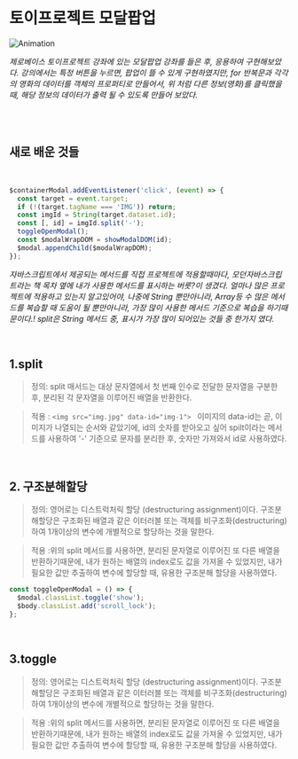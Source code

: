 # 토이프로젝트 모달팝업

![Animation](https://user-images.githubusercontent.com/127499117/235353931-9e5f548e-b3af-4e3a-83b8-228414455406.gif)

_제로베이스 토이프로젝트 강좌에 있는 모달팝업 강좌를 들은 후, 응용하여 구현해보았다. 강의에서는 특정 버튼을 누르면, 팝업이 뜰 수 있게 구현하였지만, for 반복문과 각각의 영화의 데이터를 객체의 프로퍼티로 만들어서, 위 처럼 다른 정보(영화)를 클릭했을때, 해당 정보의 데이터가 출력 될 수 있도록 만들어 보았다._

<br/>
<br/>

## 새로 배운 것들

 <br/>

```js
$containerModal.addEventListener('click', (event) => {
  const target = event.target;
  if (!(target.tagName === 'IMG')) return;
  const imgId = String(target.dataset.id);
  const [, id] = imgId.split('-');
  toggleOpenModal();
  const $modalWrapDOM = showModalDOM(id);
  $modal.appendChild($modalWrapDOM);
});
```

_자바스크립트에서 제공되는 메서드를 직접 프로젝트에 적용할때마다, 모던자바스크립트라는 책 목차 옆에 내가 사용한 메서드를 표시하는 버릇?이 생겼다. 얼마나 많은 프로젝트에 적용하고 있는지 알고있어야, 나중에 String 뿐만아니라, Array등 수 많은 메서드를 복습할 때 도움이 될 뿐만아니라, 가장 많이 사용한 메서드 기준으로 복습을 하기때문이다.! split은 String 메서드 중, 표시가 가장 많이 되어있는 것들 중 한가지 였다._

 <br/>

## 1.split

> 정의: split 매서드는 대상 문자열에서 첫 번째 인수로 전달한 문자열을 구분한 후, 분리된 각 문자열을 이루어진 배열을 반환한다.

> 적용 : `<img src="img.jpg" data-id="img-1"> ` 이미지의 data-id는 곧, 이미지가 나열되는 순서와 같았기에, id의 숫자를 받아오고 싶어 spilt이라는 메서드를 사용하여 '-' 기준으로 문자를 분리한 후, 숫자만 가져와서 id로 사용하였다.

 <br/>
 
## 2. 구조분해할당
> 정의: 영어로는 디스트럭처릭 할당 (destructuring assignment)이다. 구조분해할당은 구조화된 배열과 같은 이터러블 또는 객체를 비구조화(destructuring)하여 1개이상의 변수에 개별적으로 할당하는 것을 말한다.

> 적용 :위의 split 메서드를 사용하면, 분리된 문자열로 이루어진 또 다른 배열을 반환하기때문에, 내가 원하는 배열의 index로도 값을 가져올 수 있었지만, 내가 필요한 값만 추출하여 변수에 할당할 때, 유용한 구조분해 할당을 사용하였다.

```js
const toggleOpenModal = () => {
  $modal.classList.toggle('show');
  $body.classList.add('scroll_lock');
};
```

 <br/>

## 3.toggle

> 정의: 영어로는 디스트럭처릭 할당 (destructuring assignment)이다. 구조분해할당은 구조화된 배열과 같은 이터러블 또는 객체를 비구조화(destructuring)하여 1개이상의 변수에 개별적으로 할당하는 것을 말한다.

> 적용 :위의 split 메서드를 사용하면, 분리된 문자열로 이루어진 또 다른 배열을 반환하기때문에, 내가 원하는 배열의 index로도 값을 가져올 수 있었지만, 내가 필요한 값만 추출하여 변수에 할당할 때, 유용한 구조분해 할당을 사용하였다.
